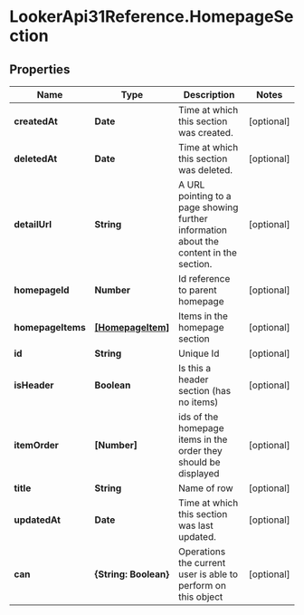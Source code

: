 # LookerApi31Reference.HomepageSection

## Properties
Name | Type | Description | Notes
------------ | ------------- | ------------- | -------------
**createdAt** | **Date** | Time at which this section was created. | [optional] 
**deletedAt** | **Date** | Time at which this section was deleted. | [optional] 
**detailUrl** | **String** | A URL pointing to a page showing further information about the content in the section. | [optional] 
**homepageId** | **Number** | Id reference to parent homepage | [optional] 
**homepageItems** | [**[HomepageItem]**](HomepageItem.md) | Items in the homepage section | [optional] 
**id** | **String** | Unique Id | [optional] 
**isHeader** | **Boolean** | Is this a header section (has no items) | [optional] 
**itemOrder** | **[Number]** | ids of the homepage items in the order they should be displayed | [optional] 
**title** | **String** | Name of row | [optional] 
**updatedAt** | **Date** | Time at which this section was last updated. | [optional] 
**can** | **{String: Boolean}** | Operations the current user is able to perform on this object | [optional] 


